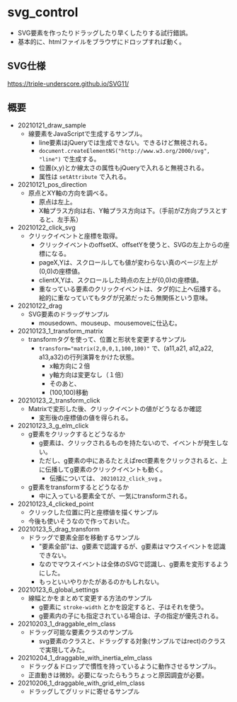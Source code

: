 # svg_control
- SVG要素を作ったりドラッグしたり早くしたりする試行錯誤。
- 基本的に、htmlファイルをブラウザにドロップすれば動く。

## SVG仕様
https://triple-underscore.github.io/SVG11/

## 概要
- 20210121_draw_sample
    - 線要素をJavaScriptで生成するサンプル。
        - line要素はjQueryでは生成できない。できるけど無視される。
        - `document.createElementNS("http://www.w3.org/2000/svg", "line")` で生成する。
        - 位置(x,y)とか線太さの属性もjQueryで入れると無視される。
        - 属性は `setAttribute` で入れる。
- 20210121_pos_direction
    - 原点とXY軸の方向を調べる。
        - 原点は左上。
        - X軸プラス方向は右、Y軸プラス方向は下。（手前がZ方向プラスとすると、左手系）
- 20210122_click_svg
    - クリックイベントと座標を取得。
        - クリックイベントのoffsetX、offsetYを使うと、SVGの左上からの座標になる。
        - pageX,Yは、スクロールしても値が変わらない真のページ左上が(0,0)の座標値。
        - clientX,Yは、スクロールした時点の左上が(0,0)の座標値。
        - 重なっている要素のクリックイベントは、タグ的に上へ伝播する。絵的に重なっていてもタグが兄弟だったら無関係という意味。
- 20210122_drag
    - SVG要素のドラッグサンプル
        - mousedown、mouseup、mousemoveに仕込む。
- 20210123_1_transform_matrix
    - transformタグを使って、位置と形状を変更するサンプル
        - `transform="matrix(2,0,0,1,100,100)"` で、(a11,a21, a12,a22, a13,a32)の行列演算をかけた状態。
            - x軸方向に２倍
            - y軸方向は変更なし（１倍）
            - そのあと、
            - (100,100)移動
- 20210123_2_transform_click
    - Matrixで変形した後、クリックイベントの値がどうなるか確認
        - 変形後の座標値の値を得られる。
- 20210123_3_g_elm_click
    - g要素をクリックするとどうなるか
        - g要素は、クリックされるものを持たないので、イベントが発生しない。
        - ただし、g要素の中にあるたとえばrect要素をクリックされると、上に伝播してg要素のクリックイベントも動く。
            - 伝播については、 `20210122_click_svg` 。
    - g要素をtransformするとどうなるか
        - 中に入っている要素全てが、一気にtransformされる。
- 20210123_4_clicked_point
    - クリックした位置に円と座標値を描くサンプル
    - 今後も使いそうなので作っておいた。
- 20210123_5_drag_transform
    - ドラッグで要素全部を移動するサンプル
        - "要素全部"は、g要素で認識するが、g要素はマウスイベントを認識できない。
        - なのでマウスイベントは全体のSVGで認識し、g要素を変形するようにした。
        - もっといいやりかたがあるのかもしれない。
- 20210123_6_global_settings
    - 線幅とかをまとめて変更する方法のサンプル
        - g要素に `stroke-width` とかを設定すると、子はそれを使う。
        - g要素内の子にも指定されている場合は、子の指定が優先される。
- 20210203_1_draggable_elm_class
    - ドラッグ可能な要素クラスのサンプル
        - svg要素のクラスと、ドラッグする対象(サンプルではrect)のクラスで実現してみた。
- 20210204_1_draggable_with_inertia_elm_class
    - ドラッグ＆ドロップで慣性を持っているように動作させるサンプル。
    - 正直動きは微妙。必要になったらもうちょっと原因調査が必要。
- 20210206_1_draggable_with_grid_elm_class
    - ドラッグしてグリッドに寄せるサンプル

